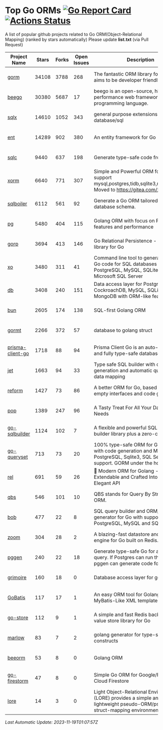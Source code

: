 # Top Go ORMs [![Go Report Card](https://goreportcard.com/badge/github.com/d-tsuji/awesome-go-orms)](https://goreportcard.com/report/github.com/d-tsuji/awesome-go-orms) [![Actions Status](https://github.com/d-tsuji/awesome-go-orms/workflows/CI/badge.svg)](https://github.com/d-tsuji/awesome-go-orms/actions)
A list of popular github projects related to Go ORM(Object-Relational Mapping) (ranked by stars automatically)
Please update **list.txt** (via Pull Request)

| Project Name | Stars | Forks | Open Issues | Description | Last Update |
| ------------ | ----- | ----- | ----------- | ----------- | ----------- |
| [gorm](https://github.com/go-gorm/gorm) | 34108 | 3788 | 268 | The fantastic ORM library for Golang, aims to be developer friendly | 2023-11-18 20:31:16 |
| [beego](https://github.com/beego/beego) | 30380 | 5687 | 17 | beego is an open-source, high-performance web framework for the Go programming language. | 2023-11-18 15:08:46 |
| [sqlx](https://github.com/jmoiron/sqlx) | 14610 | 1052 | 343 | general purpose extensions to golang's database/sql | 2023-11-18 23:43:30 |
| [ent](https://github.com/ent/ent) | 14289 | 902 | 380 | An entity framework for Go | 2023-11-19 00:36:05 |
| [sqlc](https://github.com/sqlc-dev/sqlc) | 9440 | 637 | 198 | Generate type-safe code from SQL | 2023-11-19 00:59:57 |
| [xorm](https://github.com/go-xorm/xorm) | 6640 | 771 | 307 | Simple and Powerful ORM for Go, support mysql,postgres,tidb,sqlite3,mssql,oracle, Moved to https://gitea.com/xorm/xorm | 2023-11-17 15:39:01 |
| [sqlboiler](https://github.com/volatiletech/sqlboiler) | 6112 | 561 | 92 | Generate a Go ORM tailored to your database schema. | 2023-11-18 18:40:32 |
| [pg](https://github.com/go-pg/pg) | 5480 | 404 | 115 | Golang ORM with focus on PostgreSQL features and performance | 2023-11-17 09:51:59 |
| [gorp](https://github.com/go-gorp/gorp) | 3694 | 413 | 146 | Go Relational Persistence - an ORM-ish library for Go | 2023-11-18 13:31:46 |
| [xo](https://github.com/xo/xo) | 3480 | 311 | 41 | Command line tool to generate idiomatic Go code for SQL databases supporting PostgreSQL, MySQL, SQLite, Oracle, and Microsoft SQL Server | 2023-11-17 11:08:34 |
| [db](https://github.com/upper/db) | 3408 | 240 | 151 | Data access layer for PostgreSQL, CockroachDB, MySQL, SQLite and MongoDB with ORM-like features. | 2023-11-17 15:39:06 |
| [bun](https://github.com/uptrace/bun) | 2605 | 174 | 138 | SQL-first Golang ORM | 2023-11-18 04:34:10 |
| [gormt](https://github.com/xxjwxc/gormt) | 2266 | 372 | 57 | database to golang struct | 2023-11-18 18:36:58 |
| [prisma-client-go](https://github.com/steebchen/prisma-client-go) | 1718 | 88 | 94 | Prisma Client Go is an auto-generated and fully type-safe database client | 2023-11-18 21:15:09 |
| [jet](https://github.com/go-jet/jet) | 1663 | 94 | 33 | Type safe SQL builder with code generation and automatic query result data mapping | 2023-11-18 21:10:05 |
| [reform](https://github.com/go-reform/reform) | 1427 | 73 | 86 | A better ORM for Go, based on non-empty interfaces and code generation. | 2023-11-17 13:30:41 |
| [pop](https://github.com/gobuffalo/pop) | 1389 | 247 | 96 | A Tasty Treat For All Your Database Needs | 2023-11-07 22:42:50 |
| [go-sqlbuilder](https://github.com/huandu/go-sqlbuilder) | 1124 | 102 | 7 | A flexible and powerful SQL string builder library plus a zero-config ORM. | 2023-11-18 16:52:53 |
| [go-queryset](https://github.com/jirfag/go-queryset) | 713 | 73 | 20 | 100% type-safe ORM for Go (Golang) with code generation and MySQL, PostgreSQL, Sqlite3, SQL Server support. GORM under the hood. | 2023-10-31 15:09:08 |
| [rel](https://github.com/go-rel/rel) | 691 | 59 | 26 | :gem: Modern ORM for Golang - Testable, Extendable and Crafted Into a Clean and Elegant API | 2023-11-13 17:37:09 |
| [qbs](https://github.com/coocood/qbs) | 546 | 101 | 10 | QBS stands for Query By Struct. A Go ORM. | 2023-10-28 10:53:34 |
| [bob](https://github.com/stephenafamo/bob) | 477 | 22 | 8 | SQL query builder and ORM/Factory generator for Go with support for PostgreSQL, MySQL and SQLite | 2023-11-18 23:24:14 |
| [zoom](https://github.com/albrow/zoom) | 304 | 28 | 2 | A blazing-fast datastore and querying engine for Go built on Redis. | 2023-10-19 17:09:17 |
| [pggen](https://github.com/jschaf/pggen) | 240 | 22 | 18 | Generate type-safe Go for any Postgres query. If Postgres can run the query, pggen can generate code for it. | 2023-11-13 10:16:18 |
| [grimoire](https://github.com/Fs02/grimoire) | 160 | 18 | 0 | Database access layer for golang | 2023-09-25 03:44:37 |
| [GoBatis](https://github.com/mei-rune/GoBatis) | 117 | 17 | 1 | An easy ORM tool for Golang, support MyBatis-Like XML template SQL | 2023-09-19 10:34:45 |
| [go-store](https://github.com/gosuri/go-store) | 112 | 9 | 1 | A simple and fast Redis backed key-value store library for Go | 2023-09-25 03:42:25 |
| [marlow](https://github.com/dadleyy/marlow) | 83 | 7 | 2 | golang generator for type-safe sql api constructs | 2023-01-28 13:13:25 |
| [beeorm](https://github.com/latolukasz/beeorm) | 53 | 8 | 0 | Golang ORM | 2023-10-15 13:51:39 |
| [go-firestorm](https://github.com/jschoedt/go-firestorm) | 47 | 8 | 0 | Simple Go ORM for Google/Firebase Cloud Firestore | 2023-09-25 03:41:53 |
| [lore](https://github.com/abrahambotros/lore) | 14 | 3 | 0 | Light Object-Relational Environment (LORE) provides a simple and lightweight pseudo-ORM/pseudo-struct-mapping environment for Go | 2023-09-25 08:03:17 |

*Last Automatic Update: 2023-11-19T01:07:57Z*
